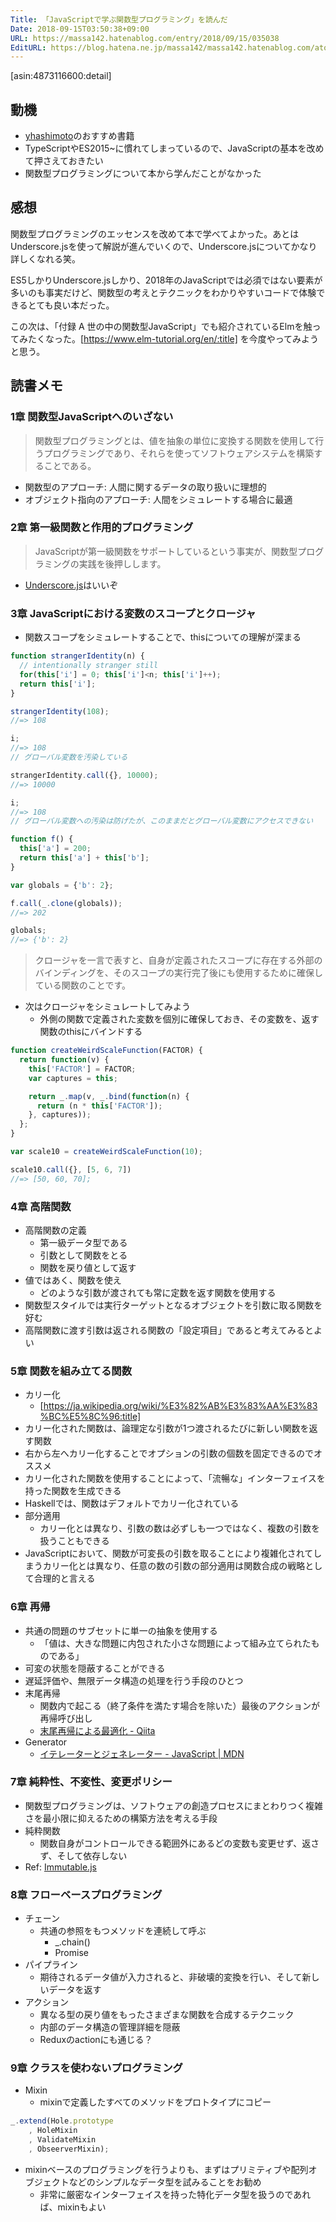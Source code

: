 ```yaml
---
Title: 「JavaScriptで学ぶ関数型プログラミング」を読んだ
Date: 2018-09-15T03:50:38+09:00
URL: https://massa142.hatenablog.com/entry/2018/09/15/035038
EditURL: https://blog.hatena.ne.jp/massa142/massa142.hatenablog.com/atom/entry/10257846132630685586
---
```


[asin:4873116600:detail]


## 動機
* [yhashimoto](https://www.facebook.com/yasushi.hashimoto.3)のおすすめ書籍
* TypeScriptやES2015~に慣れてしまっているので、JavaScriptの基本を改めて押さえておきたい
* 関数型プログラミングについて本から学んだことがなかった

## 感想

関数型プログラミングのエッセンスを改めて本で学べてよかった。あとはUnderscore.jsを使って解説が進んでいくので、Underscore.jsについてかなり詳しくなれる笑。

ES5しかりUnderscore.jsしかり、2018年のJavaScriptでは必須ではない要素が多いのも事実だけど、関数型の考えとテクニックをわかりやすいコードで体験できるとても良い本だった。

この次は、「付録 A 世の中の関数型JavaScript」でも紹介されているElmを触ってみたくなった。[https://www.elm-tutorial.org/en/:title] を今度やってみようと思う。

## 読書メモ
### 1章 関数型JavaScriptへのいざない

> 関数型プログラミングとは、値を抽象の単位に変換する関数を使用して行うプログラミングであり、それらを使ってソフトウェアシステムを構築することである。


* 関数型のアプローチ: 人間に関するデータの取り扱いに理想的
* オブジェクト指向のアプローチ: 人間をシミュレートする場合に最適
 
### 2章 第一級関数と作用的プログラミング
> JavaScriptが第一級関数をサポートしているという事実が、関数型プログラミングの実践を後押しします。

* [Underscore.js](https://underscorejs.org/)はいいぞ

### 3章 JavaScriptにおける変数のスコープとクロージャ
* 関数スコープをシミュレートすることで、thisについての理解が深まる

```js
function strangerIdentity(n) {
  // intentionally stranger still
  for(this['i'] = 0; this['i']<n; this['i']++);
  return this['i'];
}

strangerIdentity(108);
//=> 108

i;
//=> 108
// グローバル変数を汚染している

strangerIdentity.call({}, 10000);
//=> 10000

i;
//=> 108
// グローバル変数への汚染は防げたが、このままだとグローバル変数にアクセスできない

function f() {
  this['a'] = 200;
  return this['a'] + this['b'];
}

var globals = {'b': 2};

f.call(_.clone(globals));
//=> 202

globals;
//=> {'b': 2}
```

> クロージャを一言で表すと、自身が定義されたスコープに存在する外部のバインディングを、そのスコープの実行完了後にも使用するために確保している関数のことです。

* 次はクロージャをシミュレートしてみよう
  * 外側の関数で定義された変数を個別に確保しておき、その変数を、返す関数のthisにバインドする

```js
function createWeirdScaleFunction(FACTOR) {
  return function(v) {
    this['FACTOR'] = FACTOR;
    var captures = this;

    return _.map(v, _.bind(function(n) {
      return (n * this['FACTOR']);
    }, captures));
  };
}

var scale10 = createWeirdScaleFunction(10);

scale10.call({}, [5, 6, 7])
//=> [50, 60, 70];
```

### 4章 高階関数
* 高階関数の定義
	* 第一級データ型である
	* 引数として関数をとる
	* 関数を戻り値として返す
* 値ではあく、関数を使え
  * どのような引数が渡されても常に定数を返す関数を使用する
* 関数型スタイルでは実行ターゲットとなるオブジェクトを引数に取る関数を好む
* 高階関数に渡す引数は返される関数の「設定項目」であると考えてみるとよい

### 5章 関数を組み立てる関数
* カリー化
	* [https://ja.wikipedia.org/wiki/%E3%82%AB%E3%83%AA%E3%83%BC%E5%8C%96:title]
* カリー化された関数は、論理定な引数が1つ渡されるたびに新しい関数を返す関数
* 右から左へカリー化することでオプションの引数の個数を固定できるのでオススメ
* カリー化された関数を使用することによって、「流暢な」インターフェイスを持った関数を生成できる
* Haskellでは、関数はデフォルトでカリー化されている
* 部分適用
	* カリー化とは異なり、引数の数は必ずしも一つではなく、複数の引数を扱うこともできる
* JavaScriptにおいて、関数が可変長の引数を取ることにより複雑化されてしまうカリー化とは異なり、任意の数の引数の部分適用は関数合成の戦略として合理的と言える

### 6章 再帰
* 共通の問題のサブセットに単一の抽象を使用する
	* 「値は、大きな問題に内包された小さな問題によって組み立てられたものである」
* 可変の状態を隠蔽することができる
* 遅延評価や、無限データ構造の処理を行う手段のひとつ
* 末尾再帰
	* 関数内で起こる（終了条件を満たす場合を除いた）最後のアクションが再帰呼び出し
	* [末尾再帰による最適化 - Qiita](https://qiita.com/pebblip/items/cf8d3230969b2f6b3132)
* Generator
	* [イテレーターとジェネレーター - JavaScript | MDN](https://developer.mozilla.org/ja/docs/Web/JavaScript/Guide/Iterators_and_Generators)

### 7章 純粋性、不変性、変更ポリシー
* 関数型プログラミングは、ソフトウェアの創造プロセスにまとわりつく複雑さを最小限に抑えるための構築方法を考える手段
* 純粋関数
	* 関数自身がコントロールできる範囲外にあるどの変数も変更せず、返さず、そして依存しない
* Ref: [Immutable.js](https://facebook.github.io/immutable-js/)

### 8章 フローベースプログラミング
* チェーン
	* 共通の参照をもつメソッドを連続して呼ぶ
		* _.chain()
		* Promise
* パイプライン
	* 期待されるデータ値が入力されると、非破壊的変換を行い、そして新しいデータを返す
* アクション
	* 異なる型の戻り値をもったさまざまな関数を合成するテクニック
	* 内部のデータ構造の管理詳細を隠蔽
	* Reduxのactionにも通じる？

### 9章 クラスを使わないプログラミング
* Mixin
	* mixinで定義したすべてのメソッドをプロトタイプにコピー

```js
_.extend(Hole.prototype
	, HoleMixin
	, ValidateMixin
	, ObseerverMixin);
```

* mixinベースのプログラミングを行うよりも、まずはプリミティブや配列オブジェクトなどのシンプルなデータ型を試みることをお勧め
	* 非常に厳密なインターフェイスを持った特化データ型を扱うのであれば、mixinもよい
